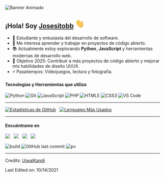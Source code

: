 <!-- Personaliza este archivo README para tu perfil de GitHub -->

![Banner Animado](https://mir-s3-cdn-cf.behance.net/project_modules/max_1200/4ff07986208593.5d9a654e92f36.gif)

<h2 align="left">¡Hola! Soy <a href="https://github.com/Josesitobb" target="_blank" rel="noopener noreferrer">Josesitobb</a> <img src="https://raw.githubusercontent.com/ABSphreak/ABSphreak/master/gifs/Hi.gif" height="30" /></h2>

- 🌟 Estudiante y entusiasta del desarrollo de software.
- 🚀 Me interesa aprender y trabajar en proyectos de código abierto.
- 📚 Actualmente estoy explorando **Python**, **JavaScript** y herramientas modernas de desarrollo web.
- 🎯 Objetivo 2025: Contribuir a más proyectos de código abierto y mejorar mis habilidades de diseño UI/UX.
- ⚡ Pasatiempos: Videojuegos, lectura y fotografía.

#### Tecnologías y Herramientas que utilizo
<p align="left">
  <img src="https://cdn.jsdelivr.net/gh/devicons/devicon/icons/python/python-original.svg" height="30" alt="Python" />
  <img src="https://cdn.jsdelivr.net/gh/devicons/devicon/icons/git/git-original.svg" height="30" alt="Git" />
  <img src="https://cdn.jsdelivr.net/gh/devicons/devicon/icons/javascript/javascript-original.svg" height="30" alt="JavaScript" />
  <img src="https://cdn.jsdelivr.net/gh/devicons/devicon/icons/php/php-original.svg" height="30" alt="PHP" />
  <img src="https://cdn.jsdelivr.net/gh/devicons/devicon/icons/html5/html5-original.svg" height="30" alt="HTML5" />
  <img src="https://cdn.jsdelivr.net/gh/devicons/devicon/icons/css3/css3-original.svg" height="30" alt="CSS3" />
  <img src="https://cdn.jsdelivr.net/gh/devicons/devicon/icons/vscode/vscode-original.svg" height="30" alt="VS Code" />
</p>


---

[![Estadísticas de GitHub](https://github-readme-stats.vercel.app/api?username=Josesitobb&count_private=true&show_icons=true&theme=radical)](https://github.com/Josesitobb?tab=repositories)&nbsp;&nbsp;
[![Lenguajes Más Usados](https://github-readme-stats.vercel.app/api/top-langs/?username=Josesitobb&layout=compact&langs_count=6&theme=radical)](https://github.com/Josesitobb)

---

#### Encuéntrame en
<p align='left'>
   <a href="https://www.linkedin.com/in/jose-antonio-guerra-diaz-72816630a" target="_blank"><img height="25" src="https://raw.githubusercontent.com/UjwalKandi/UjwalKandi/changes-to-readme/svg/linkedin%20rect.svg"></a>&nbsp;&nbsp;
   <a href="https://twitter.com/Josesitobb" target="_blank"><img height="25" src="https://raw.githubusercontent.com/UjwalKandi/UjwalKandi/changes-to-readme/svg/twitter%20rect.svg"></a>&nbsp;&nbsp;
   <a href="https://instagram.com/Josesitobb" target="_blank"><img height="25" src="https://raw.githubusercontent.com/UjwalKandi/UjwalKandi/changes-to-readme/svg/insta%20rect.svg"></a>&nbsp;&nbsp;
   <a href="https://github.com/Josesitobb" target="_blank"><img height="25" src="https://raw.githubusercontent.com/UjwalKandi/UjwalKandi/changes-to-readme/svg/github%20rect.svg"></a>&nbsp;&nbsp;
</p>


![build](https://github.com/UjwalKandi/UjwalKandi/blob/changes-to-readme/svg/badge.svg)
![GitHub last commit](https://github.com/UjwalKandi/UjwalKandi/blob/master/svg/last%20commit.svg)
![pv](https://pageview.vercel.app/?github_user=UjwalKandi)


-----
Credits: [UjwalKandi](https://github.com/UjwalKandi)

Last Edited on: 10/14/2021
